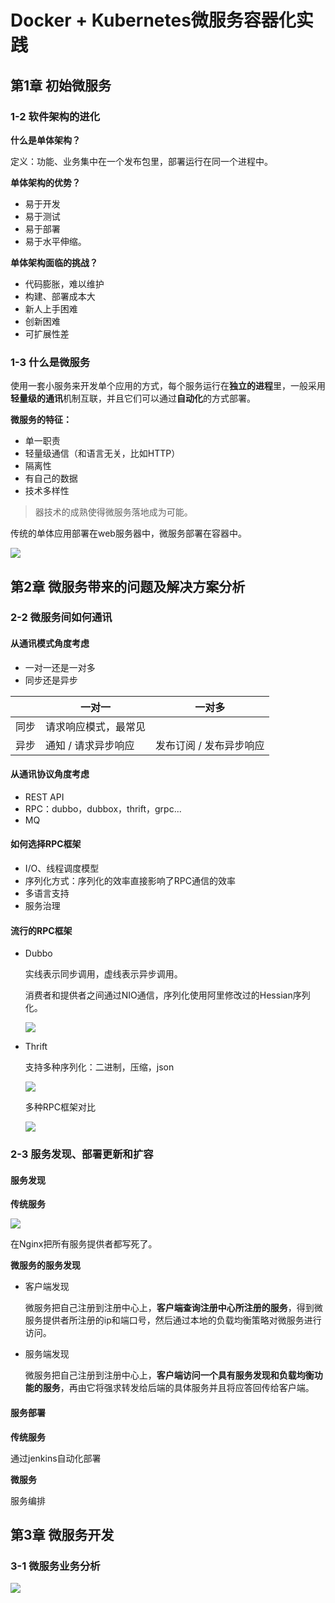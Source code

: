 # Docker + Kubernetes微服务容器化实践

## 第1章 初始微服务

### 1-2 软件架构的进化

**什么是单体架构？**

定义：功能、业务集中在一个发布包里，部署运行在同一个进程中。

**单体架构的优势？**

* 易于开发
* 易于测试
* 易于部署
* 易于水平伸缩。

**单体架构面临的挑战？**

* 代码膨胀，难以维护
* 构建、部署成本大
* 新人上手困难
* 创新困难
* 可扩展性差

### 1-3 什么是微服务

使用一套小服务来开发单个应用的方式，每个服务运行在**独立的进程**里，一般采用**轻量级的通讯**机制互联，并且它们可以通过**自动化**的方式部署。

**微服务的特征：**

* 单一职责
* 轻量级通信（和语言无关，比如HTTP）
* 隔离性
* 有自己的数据
* 技术多样性

> 器技术的成熟使得微服务落地成为可能。

传统的单体应用部署在web服务器中，微服务部署在容器中。

![](http://static.zybuluo.com/vermouth9/hgpep6bpv2tamngq9yvv69tq/%E6%8D%95%E8%8E%B7.PNG)

## 第2章 微服务带来的问题及解决方案分析

### 2-2 微服务间如何通讯

#### 从通讯模式角度考虑

* 一对一还是一对多
* 同步还是异步

|      | 一对一               | 一对多                  |
| ---- | -------------------- | ----------------------- |
| 同步 | 请求响应模式，最常见 |                         |
| 异步 | 通知 / 请求异步响应  | 发布订阅 / 发布异步响应 |

#### 从通讯协议角度考虑

* REST API
* RPC：dubbo，dubbox，thrift，grpc...
* MQ

#### 如何选择RPC框架

* I/O、线程调度模型
* 序列化方式：序列化的效率直接影响了RPC通信的效率
* 多语言支持
* 服务治理

#### 流行的RPC框架

* Dubbo

  实线表示同步调用，虚线表示异步调用。

  消费者和提供者之间通过NIO通信，序列化使用阿里修改过的Hessian序列化。

  ![](http://static.zybuluo.com/vermouth9/j3s1tl0u4trbp1pf9rtwn00e/image.png)

* Thrift

  支持多种序列化：二进制，压缩，json

  ![](http://static.zybuluo.com/vermouth9/r49lqihuy4hz3p0ex08auzu4/image.png)

  多种RPC框架对比

  ![](http://static.zybuluo.com/vermouth9/fefhymw8mpgh7kozo742g826/image.png)

### 2-3 服务发现、部署更新和扩容

#### 服务发现

**传统服务**

![](http://static.zybuluo.com/vermouth9/76d0zztgaif4xk9p86xt9gyc/image.png)

在Nginx把所有服务提供者都写死了。

**微服务的服务发现**

* 客户端发现

  微服务把自己注册到注册中心上，**客户端查询注册中心所注册的服务**，得到微服务提供者所注册的ip和端口号，然后通过本地的负载均衡策略对微服务进行访问。

* 服务端发现

  微服务把自己注册到注册中心上，**客户端访问一个具有服务发现和负载均衡功能的服务**，再由它将强求转发给后端的具体服务并且将应答回传给客户端。

#### 服务部署

**传统服务**

通过jenkins自动化部署

**微服务**

服务编排

## 第3章 微服务开发

### 3-1 微服务业务分析

![](http://static.zybuluo.com/vermouth9/vapoih4wak4c3x8l3ackjrsg/%E6%9E%B6%E6%9E%84%E5%9B%BE.png)











